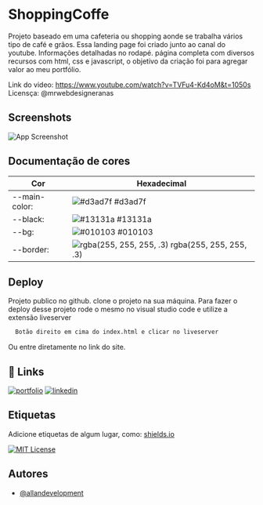 # ShoppingCoffe
Projeto baseado em uma cafeteria ou shopping aonde se trabalha vários tipo de café e grãos. Essa landing page foi criado junto ao canal do youtube. Informações detalhadas no rodapé. página completa com diversos recursos com html, css e javascript, o objetivo da criação foi para agregar valor ao meu portfólio. 



Link do video: https://www.youtube.com/watch?v=TVFu4-Kd4oM&t=1050s
Licensça:  @mrwebdesigneranas  

## Screenshots

![App Screenshot](https://via.placeholder.com/468x300?text=App+Screenshot+Here)

## Documentação de cores

| Cor               | Hexadecimal                                                |
| ----------------- | ---------------------------------------------------------------- |
| --main-color:       | ![#d3ad7f](https://via.placeholder.com/10/0a192f?text=+) #d3ad7f |
| --black:      | ![#13131a](https://via.placeholder.com/10/f8f8f8?text=+) #13131a |
|  --bg:       | ![#010103](https://via.placeholder.com/10/00b48a?text=+) #010103 |
|  --border:      | ![rgba(255, 255, 255, .3)](https://via.placeholder.com/10/00b48a?text=+) rgba(255, 255, 255, .3) |


## Deploy
Projeto publico no github.
clone o projeto na sua máquina.
Para fazer o deploy desse projeto rode o mesmo no visual studio code e utilize a extensão liveserver

```bash
  Botão direito em cima do index.html e clicar no liveserver 
```
Ou entre diretamente no link do site.

## 🔗 Links
[![portfolio](https://img.shields.io/badge/my_portfolio-000?style=for-the-badge&logo=ko-fi&logoColor=white)](https://developmentech.com.br/)
[![linkedin](https://img.shields.io/badge/linkedin-0A66C2?style=for-the-badge&logo=linkedin&logoColor=white)](https://www.linkedin.com/in/allan-souza-794164146/)



## Etiquetas

Adicione etiquetas de algum lugar, como: [shields.io](https://shields.io/)

[![MIT License](https://img.shields.io/badge/License-MIT-green.svg)](https://choosealicense.com/licenses/mit/)

## Autores

- [@allandevelopment](https://www.github.com/octokatherine)

